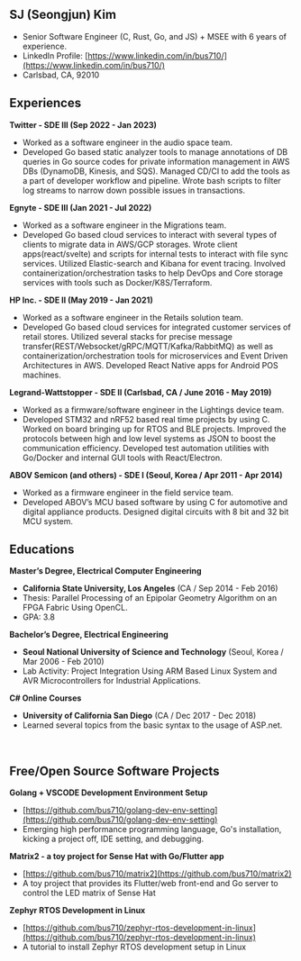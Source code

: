 ## SJ (Seongjun) Kim 
- Senior Software Engineer (C, Rust, Go, and JS) + MSEE with 6 years of experience.
- LinkedIn Profile: [https://www.linkedin.com/in/bus710/](https://www.linkedin.com/in/bus710/)
- Carlsbad, CA, 92010

## Experiences

**Twitter - SDE III (Sep 2022 - Jan 2023)**
- Worked as a software engineer in the audio space team.
- Developed Go based static analyzer tools to manage annotations of DB queries in Go source codes for private information management in AWS DBs (DynamoDB, Kinesis, and SQS). Managed CD/CI to add the tools as a part of developer workflow and pipeline. Wrote bash scripts to filter log streams to narrow down possible issues in transactions.
 
**Egnyte - SDE III (Jan 2021 - Jul 2022)**
- Worked as a software engineer in the Migrations team. 
- Developed Go based cloud services to interact with several types of clients to migrate data in AWS/GCP storages. Wrote client apps(react/svelte) and scripts for internal tests to interact with file sync services. Utilized Elastic-search and Kibana for event tracing. Involved containerization/orchestration tasks to help DevOps and Core storage services with tools such as Docker/K8S/Terraform.

**HP Inc. - SDE II (May 2019 - Jan 2021)**
- Worked as a software engineer in the Retails solution team. 
- Developed Go based cloud services for integrated customer services of retail stores. Utilized several stacks for precise message transfer(REST/Websocket/gRPC/MQTT/Kafka/RabbitMQ) as well as containerization/orchestration tools for microservices and Event Driven Architectures in AWS. Developed React Native apps for Android POS machines.

**Legrand-Wattstopper - SDE II (Carlsbad, CA / June 2016 - May 2019)**
- Worked as a firmware/software engineer in the Lightings device team. 
- Developed STM32 and nRF52 based real time projects by using C. Worked on board bringing up for RTOS and BLE projects. Improved the protocols between high and low level systems as JSON to boost the communication efficiency. Developed test automation utilities with Go/Docker and internal GUI tools with React/Electron. 
 
**ABOV Semicon (and others) - SDE I (Seoul, Korea / Apr 2011 - Apr 2014)**
- Worked as a firmware engineer in the field service team. 
- Developed ABOV’s MCU based software by using C for automotive and digital appliance products. Designed digital circuits with 8 bit and 32 bit MCU system. 
 
<div style="page-break-after: always;"></div>

## Educations

**Master’s Degree, Electrical Computer Engineering**
- **California State University, Los Angeles** (CA / Sep 2014 - Feb 2016)
- Thesis: Parallel Processing of an Epipolar Geometry Algorithm on an FPGA Fabric Using OpenCL.
- GPA: 3.8

**Bachelor’s Degree, Electrical Engineering**
- **Seoul National University of Science and Technology** (Seoul, Korea / Mar 2006 - Feb 2010)
- Lab Activity: Project Integration Using ARM Based Linux System and AVR Microcontrollers for Industrial Applications.

**C# Online Courses**
- **University of California San Diego** (CA / Dec 2017 - Dec 2018)
- Learned several topics from the basic syntax to the usage of ASP.net. 

<br/>

## Free/Open Source Software Projects

**Golang + VSCODE Development Environment Setup**
- [https://github.com/bus710/golang-dev-env-setting](https://github.com/bus710/golang-dev-env-setting)
- Emerging high performance programming language, Go's installation, kicking a project off, IDE setting, and debugging.
 
**Matrix2 - a toy project for Sense Hat with Go/Flutter app**
- [https://github.com/bus710/matrix2](https://github.com/bus710/matrix2)
- A toy project that provides its Flutter/web front-end and Go server to control the LED matrix of Sense Hat

**Zephyr RTOS Development in Linux**
- [https://github.com/bus710/zephyr-rtos-development-in-linux](https://github.com/bus710/zephyr-rtos-development-in-linux)
- A tutorial to install Zephyr RTOS development setup in Linux
